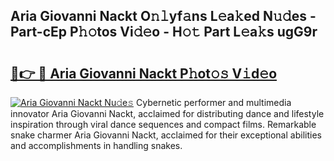 ## Aria Giovanni Nackt O𝚗𝚕yf𝚊ns L𝚎a𝚔ed N𝚞𝚍es - Part-cEp P𝚑𝚘tos Vi𝚍𝚎o - H𝚘𝚝 Part L𝚎a𝚔s ugG9r

# <h2><a href="http://kf5c5ht.oniu.top/?m=Aria+Giovanni+Nackt">🔗👉 🔴 Aria Giovanni Nackt P𝚑ot𝚘𝚜 V𝚒d𝚎o</a></h2>

[![Aria Giovanni Nackt Nu𝚍e𝚜](https://i.imgur.com/0qMVB7G.gif)](http://kf5c5ht.oniu.top/?m=Aria+Giovanni+Nackt)
Cybernetic performer and multimedia innovator Aria Giovanni Nackt, acclaimed for distributing dance and lifestyle inspiration through viral dance sequences and compact films. Remarkable snake charmer Aria Giovanni Nackt, acclaimed for their exceptional abilities and accomplishments in handling snakes.  
